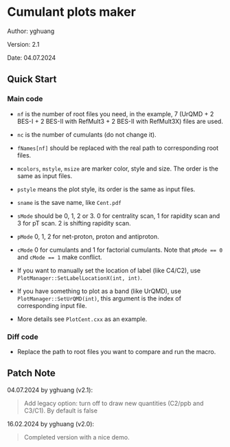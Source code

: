 # Cumulant plots maker

Author: yghuang

Version: 2.1

Date: 04.07.2024

## Quick Start

### Main code

* `nf` is the number of root files you need, in the example, 7 (UrQMD + 2 BES-I + 2 BES-II with RefMult3 + 2 BES-II with RefMult3X) files are used.

* `nc` is the number of cumulants (do not change it).

* `fNames[nf]` should be replaced with the real path to corresponding root files.

* `mcolors`, `mstyle`, `msize` are marker color, style and size. The order is the same as input files.

* `pstyle` means the plot style, its order is the same as input files.

* `sname` is the save name, like `Cent.pdf`

* `sMode` should be 0, 1, 2 or 3. 0 for centrality scan, 1 for rapidity scan and 3 for pT scan. 2 is shifting rapidity scan.

* `pMode` 0, 1, 2 for net-proton, proton and antiproton.

* `cMode` 0 for cumulants and 1 for factorial cumulants. Note that `pMode == 0` and `cMode == 1` make conflict.

* If you want to manually set the location of label (like C4/C2), use `PlotManager::SetLabelLocationX(int, int)`.

* If you have something to plot as a band (like UrQMD), use `PlotManager::SetUrQMD(int)`, this argument is the index of corresponding input file.

* More details see `PlotCent.cxx` as an example.

### Diff code

* Replace the path to root files you want to compare and run the macro.

## Patch Note

04.07.2024 by yghuang (v2.1):

> Add legacy option: turn off to draw new quantities (C2/ppb and C3/C1). By default is false

16.02.2024 by yghuang (v2.0):

> Completed version with a nice demo.